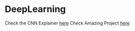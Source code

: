 # DeepLearning

 Check the CNN Explainer [here](https://poloclub.github.io/cnn-explainer/)
 Check Amazing Project [here](http://www.nathanshipley.com/gan)
